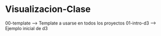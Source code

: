 # Visualizacion-Clase
00-template --> Template a usarse en todos los proyectos
01-intro-d3 --> Ejemplo inicial de d3
